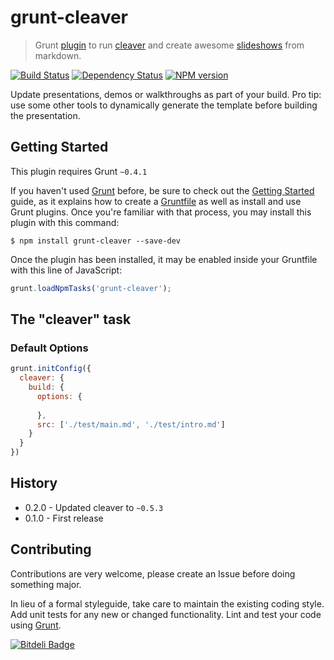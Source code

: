 # grunt-cleaver

> Grunt [plugin](http://gruntjs.com/) to run [cleaver](https://github.com/jdan/cleaver) and create awesome [slideshows](http://jdan.github.io/cleaver/) from markdown.

[![Build Status](https://secure.travis-ci.org/Bartvds/grunt-cleaver.png?branch=master)](http://travis-ci.org/Bartvds/grunt-cleaver) [![Dependency Status](https://gemnasium.com/Bartvds/grunt-cleaver.png)](https://gemnasium.com/Bartvds/grunt-cleaver) [![NPM version](https://badge.fury.io/js/grunt-cleaver.png)](http://badge.fury.io/js/grunt-cleaver)

Update presentations, demos or walkthroughs as part of your build. Pro tip: use some other tools to dynamically generate the template before building the presentation.


## Getting Started
This plugin requires Grunt `~0.4.1`

If you haven't used [Grunt](http://gruntjs.com/) before, be sure to check out the [Getting Started](http://gruntjs.com/getting-started) guide, as it explains how to create a [Gruntfile](http://gruntjs.com/sample-gruntfile) as well as install and use Grunt plugins. Once you're familiar with that process, you may install this plugin with this command:

```shell
$ npm install grunt-cleaver --save-dev
```

Once the plugin has been installed, it may be enabled inside your Gruntfile with this line of JavaScript:

```js
grunt.loadNpmTasks('grunt-cleaver');
```

## The "cleaver" task       

### Default Options

```js
grunt.initConfig({
  cleaver: {
    build: {
      options: {
         
      },
      src: ['./test/main.md', './test/intro.md']
    }
  }
})
```

## History

* 0.2.0 - Updated cleaver to `~0.5.3`
* 0.1.0 - First release

## Contributing

Contributions are very welcome, please create an Issue before doing something major.

In lieu of a formal styleguide, take care to maintain the existing coding style. Add unit tests for any new or changed functionality. Lint and test your code using [Grunt](http://gruntjs.com/).


[![Bitdeli Badge](https://d2weczhvl823v0.cloudfront.net/Bartvds/grunt-cleaver/trend.png)](https://bitdeli.com/free "Bitdeli Badge")

